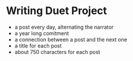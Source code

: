 # Writing Duet Project

- a post every day, alternating the narrator
- a year long comitment
- a connection between a post and the next one
- a title for each post
- about 750 characters for each post
